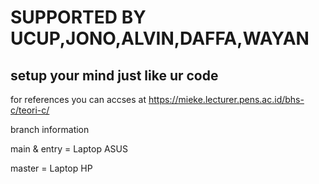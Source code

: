# SUPPORTED BY UCUP,JONO,ALVIN,DAFFA,WAYAN
## setup your mind just like ur code 

for references you can accses at https://mieke.lecturer.pens.ac.id/bhs-c/teori-c/

branch information 

main & entry = Laptop ASUS

master = Laptop HP